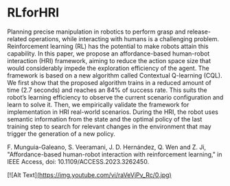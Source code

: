 # RLforHRI

Planning precise manipulation in robotics to perform grasp and release-related operations, while interacting with humans is a challenging problem. Reinforcement learning (RL) has the potential to make robots attain this capability. In this paper, we propose an affordance-based human-robot interaction (HRI) framework, aiming to reduce the action space size that would considerably impede the exploration efficiency of the agent. The framework is based on a new algorithm called Contextual Q-learning (CQL). We first show that the proposed algorithm trains in a reduced amount of time (2.7 seconds) and reaches an 84% of success rate. This suits the robot’s learning efficiency to observe the current scenario configuration and learn to solve it. Then, we empirically validate the framework for implementation in HRI real-world scenarios. During the HRI, the robot uses semantic information from the state and the optimal policy of the last training step to search for relevant changes in the environment that may trigger the generation of a new policy.

F. Munguia-Galeano, S. Veeramani, J. D. Hernández, Q. Wen and Z. Ji, "Affordance-based human-robot interaction with reinforcement learning," in IEEE Access, doi: 10.1109/ACCESS.2023.3262450.


[![Alt Text][(https://img.youtube.com/vi/raVeVjPv_Rc/0.jpg)](https://www.youtube.com/watch?v=raVeVjPv_Rc)
